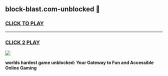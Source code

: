 
## block-blast.com-unblocked 👋
<h3>
<a href="https://premium.freeplayer.one?title=block-blast.com-unblocked&ref=14F">CLICK TO PLAY</a></h3>
<hr>

<h3>
<a href="https://premium.freeplayer.one?title=block-blast.com-unblocked&ref=14F">CLICK 2 PLAY</a>
  
</h3>

<a href="https://premium.freeplayer.one?title=block-blast.com-unblocked&ref=12F/"><img src="https://clearcache.store/games.png"></a>


**worlds hardest game unblocked: Your Gateway to Fun and Accessible Online Gaming**
